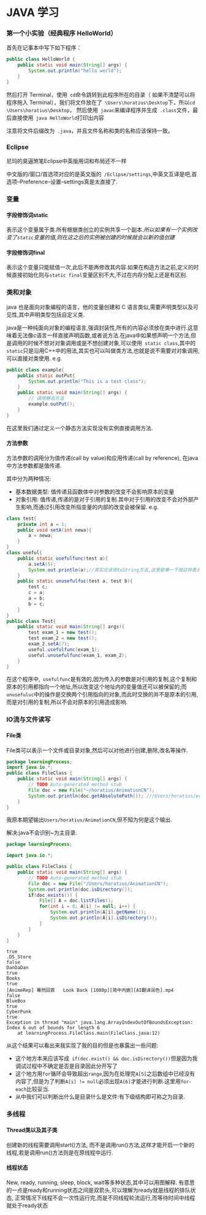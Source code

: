 # JAVA 学习

### 第一个小实验（经典程序 HelloWorld）

首先在记事本中写下如下程序：

```java
public class HelloWorld {
    public static void main(String[] args) {
        System.out.println("hello world");
    }
}
```

然后打开 Terminal，使用` cd`命令跳转到此程序所在的目录（ 如果不清楚可以将程序拖入 Terminal），我们将文件放在了` \Users\horatius\Desktop`下，所以` cd \Users\horatius\Desktop `， 然后使用` javac`来编译程序并生成` .class`文件，最后直接使用` java HelloWorld`打印出内容

注意将文件后缀改为` .java`，并且文件名称和类的名称应该保持一致。



### Eclipse

尼玛的臭逼煞笔Eclipse中英版用词和布局还不一样

中文版的/窗口/首选项对应的是英文版的` /Eclipse/settings`,中英文互译是吧,首选项–Preference–设置–settings真是太直接了.

### 变量

#### 字段修饰词static

表示这个变量属于类.所有根据类创立的实例共享一个副本.*所以如果有一个实例改变了`static`变量的值,则在这之后的实例被创建的时候就会以新的值创建*

#### 字段修饰词final

表示这个变量只能赋值一次,此后不能再修改其内容.如果在构造方法之前,定义的时候直接初始化则与`static final`变量区别不大,不过在内存分配上还是有区别.

### 类和对象

java 也是面向对象编程的语言，他的变量创建和 C 语言类似,需要声明类型以及可见性,其中声明类型包括自定义类.

java是一种纯面向对象的编程语言,强调封装性,所有的内容必须放在类中进行.这意味着无法像c语言一样直接声明函数,或者说方法.在java中如果想声明一个方法,但是调用的时候不想对对象调用或是不想创建对象,可以使用` static class`,其中的` static`只是沿用C++中的用法,其实也可以叫做类方法,也就是说不需要对对象调用,可以直接对类使用. e.g.

```java
public class example{
    public static outPut{
		System.out.println("This is a test class");
    }
    public static void main(String[] args) {
        // 调用静态方法
        example.outPut();
    }
}
```

在这里我们通过定义一个静态方法实现没有实例直接调用方法.

#### 方法参数

方法参数的调用分为值传递(call by value)和应用传递(call by reference), 在java中方法参数都是值传递.

其中分为两种情况:

- 基本数据类型: 值传递且函数体中对参数的改变不会影响原本的变量
- 对象引用: 值传递,传递的是对于引用的复制.其中对于引用的改变不会对外部产生影响,而通过引用改变所指变量的内部的改变会被保留. e.g.

```java
class test{
    private int a = 1;
    public void setA(int newa){
        a = newa;
    }
}
class useful{
    public static usefulfunc(test a){
        a.setA(5);
        System.out.println(a);//其实应该用toString方法,这里偷懒一下就这样表示
	}
    public static unusefulfuc(test a, test b){
        test c;
        c = a;
        a = b;
        b = c;
    }
}
public class Test{
    public static void main(String[] args){
        test exam_1 = new test();
        test exam_2 = new test();
        exam_2.setA(7);
        useful.usefulfunc(exam_1);
        useful.unusefulfunc(exam_1, exam_2);
	}
}
```

在这个程序中,` usefulfunc`是有效的,因为传入的参数是对引用的复制,这个复制和原本的引用都指向一个地址,所以改变这个地址内的变量值还可以被保留的;而` unusefuluc`中的操作是交换两个引用指向的对象,而此时交换的并不是原本的引用,而是对引用的复制,所以不会对原本的引用造成影响.

### IO流与文件读写

#### File类

File类可以表示一个文件或目录对象,然后可以对他进行创建,删除,改名等操作.

```java
package learningProcess;
import java.io.*;
public class FileClass {
	public static void main(String[] args) {
		// TODO Auto-generated method stub
		File doc = new File("~/horatius/AnimationCN");
		System.out.println(doc.getAbsolutePath()); ///Users/horatius/eclipse-workspace/Day1/~/horatius/AnimationCN
	}
}
```

我原本期望输出`Users/horatius/AnimationCN`,但不知为何是这个输出.

解决:java不会识别~为主目录.

```java
package learningProcess;

import java.io.*;

public class FileClass {
	public static void main(String[] args) {
		// TODO Auto-generated method stub
		File doc = new File("/Users/horatius/AnimationCN");
		System.out.println(doc.isDirectory());
		if(doc.exists()) {
			File[] A = doc.listFiles();
			for(int i = 0; A[i] != null; i++) {
				System.out.println(A[i].getName());
				System.out.println(A[i].isDirectory());
			}
		}
	}
}
```

```
true
.DS_Store
false
DanDaDan
true
Books
true
[AnimeRep] 蓦然回首   Look Back [1080p][简中内嵌][AI翻译润色].mp4
false
BlueBox
true
CyberPunk
true
Exception in thread "main" java.lang.ArrayIndexOutOfBoundsException: Index 6 out of bounds for length 6
	at learningProcess.FileClass.main(FileClass.java:12)
```

从这个结果可以看出来我实现了我的目的但是也暴露出一些问题:

- 这个地方本来应该写成` if(doc.exist() && doc.isDirectory())`但是因为我调试过程中不确定是否是目录因此分开写了
- 这个地方用`for`循环会导致超出`range`,因为在处理完`A[5]`之后数组中已经没有内容了,但是为了判断`A[i] != null`必须出现`A[6]`才能进行判断.这里用`for-each`比较妥当.
- 从中我们可以判断出什么是目录什么是文件:有下级结构即可称之为目录.



### 多线程

#### Thread类以及其子类

创建新的线程需要调用start()方法, 而不是调用run()方法,这样才能开启一个新的线程,若是调用run()方法则是在原线程中运行.

#### 线程状态

New, ready, running, sleep, block, wait等多种状态,其中可以用图解释.
有意思的一点是ready和running状态之间是双箭头,可以理解为ready就是线程的排队状态, 正常情况下线程不会一次性运行完,而是不同线程轮流运行,而等待时间中线程就处于ready状态
